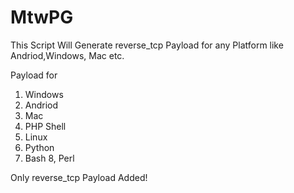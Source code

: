 # MtwPG
This Script Will Generate reverse_tcp Payload for any Platform like Andriod,Windows, Mac etc.

Payload for

1. Windows
2. Andriod
3. Mac
4. PHP Shell
5. Linux
6. Python
7. Bash
8, Perl

Only reverse_tcp Payload Added!

